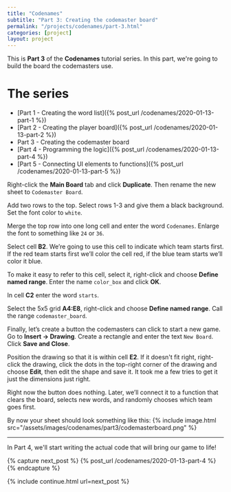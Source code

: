 ```yaml
---
title: "Codenames"
subtitle: "Part 3: Creating the codemaster board"
permalink: "/projects/codenames/part-3.html"
categories: [project]
layout: project
---
```

This is **Part 3** of the **Codenames** tutorial series. In this part, we're going to build the board the codemasters use.

# The series
* [Part 1 - Creating the word list]({% post_url /codenames/2020-01-13-part-1 %})
* [Part 2 - Creating the player board]({% post_url /codenames/2020-01-13-part-2 %})
* Part 3 - Creating the codemaster board
* [Part 4 - Programming the logic]({% post_url /codenames/2020-01-13-part-4 %})
* [Part 5 - Connecting UI elements to functions]({% post_url /codenames/2020-01-13-part-5 %})

Right-click the **Main Board** tab and click **Duplicate**. Then rename the new sheet to `Codemaster Board`.

Add two rows to the top. Select rows 1-3 and give them a black background. Set the font color to `white`.

Merge the top row into one long cell and enter the word `Codenames`. Enlarge the font to something like `24` or `36`.

Select cell **B2**. We’re going to use this cell to indicate which team starts first. If the red team starts first we’ll color the cell red, if the blue team starts we’ll color it blue. 

To make it easy to refer to this cell, select it, right-click and choose **Define named range**. Enter the name `color_box` and click **OK**.

In cell **C2** enter the word `starts`.

Select the 5x5 grid **A4:E8**, right-click and choose **Define named range**. Call the range `codemaster_board`.

Finally, let’s create a button the codemasters can click to start a new game. Go to **Insert → Drawing**. Create a rectangle and enter the text `New Board`. Click **Save and Close**. 

Position the drawing so that it is within cell **E2**. If it doesn't fit right, right-click the drawing, click the dots in the top-right corner of the drawing and choose **Edit**, then edit the shape and save it. It took me a few tries to get it just the dimensions just right. 

Right now the button does nothing. Later, we’ll connect it to a function that clears the board, selects new words, and randomly chooses which team goes first.

By now your sheet should look something like this:
{% include image.html src="/assets/images/codenames/part3/codemasterboard.png" %}

-------
In Part 4, we'll start writing the actual code that will bring our game to life!

{% capture next_post %}
    {% post_url /codenames/2020-01-13-part-4 %}
{% endcapture %}

{% include continue.html url=next_post %}